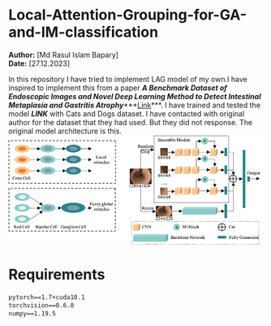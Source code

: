 # Local-Attention-Grouping-for-GA-and-IM-classification
**Author:** [Md Rasul Islam Bapary]  
**Date:** [27.12.2023]

In this repository I have tried to implement LAG model of my own.I have inspired to implement this from a paper ***A Benchmark Dataset of Endoscopic Images and Novel Deep Learning Method to Detect Intestinal Metaplasia and Gastritis Atrophy******[Link](https://pubmed.ncbi.nlm.nih.gov/36306301/)***. I have trained and tested the model ***LINK*** with Cats and Dogs dataset. I have contacted with original author for the dataset that they had used. But they did not response. The original model architecture is this.
![Model_Architecture](https://github.com/rasul-ai/Local-Attention-Grouping-for-GA-and-IM-classification/blob/main/Images/OriginalModelArchitecture.png)


# Requirements
```
pytorch==1.7+cuda10.1
torchvision==0.6.0
numpy==1.19.5
```
